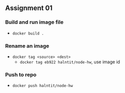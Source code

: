 ## Assignment 01

### Build and run image file
- `docker build .`

### Rename an image
- `docker tag <source> <dest>`
  - `docker tag eb922 halntit/node-hw`, use image id

### Push to repo
- `docker push halntit/node-hw`
